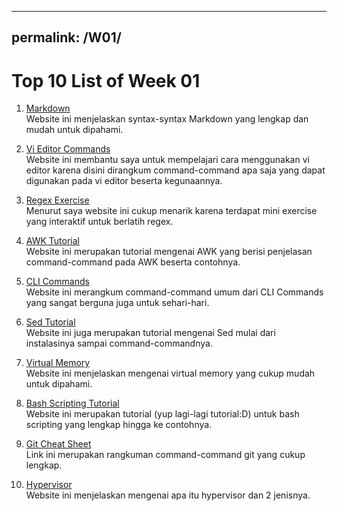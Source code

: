<link href="/path/to/markdown.css" rel="stylesheet"></link>

---
permalink: /W01/
---
# Top 10 List of Week 01
1. [Markdown](https://www.markdownguide.org/)<br>
  Website ini menjelaskan syntax-syntax Markdown yang lengkap dan mudah untuk dipahami. 

2. [Vi Editor Commands](https://www.cs.colostate.edu/helpdocs/vi.html)<br>
  Website ini membantu saya untuk mempelajari cara menggunakan vi editor karena disini dirangkum command-command apa saja yang dapat digunakan pada vi editor beserta kegunaannya.

3. [Regex Exercise](https://regexone.com/lesson/introduction_abcs)<br>
  Menurut saya website ini cukup menarik karena terdapat mini exercise yang interaktif untuk berlatih regex.

4. [AWK Tutorial](https://www.tutorialspoint.com/awk/index.htm)<br>
  Website ini merupakan tutorial mengenai AWK yang berisi penjelasan command-command pada AWK beserta contohnya.

5. [CLI Commands](https://www.codecademy.com/articles/command-line-commands)<br>
  Website ini merangkum command-command umum dari CLI Commands yang sangat berguna juga untuk sehari-hari.

6. [Sed Tutorial](https://www.tutorialspoint.com/sed/index.htm)<br>
  Website ini juga merupakan tutorial mengenai Sed mulai dari instalasinya sampai command-commandnya.

7. [Virtual Memory](https://www.guru99.com/virtual-memory-in-operating-system.html)<br>
  Website ini menjelaskan mengenai virtual memory yang cukup mudah untuk dipahami.

8. [Bash Scripting Tutorial](https://www.javatpoint.com/bash)<br>
  Website ini merupakan tutorial (yup lagi-lagi tutorial:D) untuk bash scripting yang lengkap hingga ke contohnya.

9. [Git Cheat Sheet](https://education.github.com/git-cheat-sheet-education.pdf)<br>
  Link ini merupakan rangkuman command-command git yang cukup lengkap.

10. [Hypervisor](https://phoenixnap.com/kb/what-is-hypervisor-type-1-2)<br>
  Website ini menjelaskan mengenai apa itu hypervisor dan 2 jenisnya.
